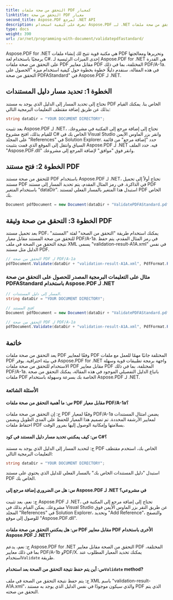 ```yaml
---
title: التحقق من صحة ملفات PDF كمعيار
linktitle: التحقق من صحة PDF معيار
second_title: Aspose.PDF لمرجع .NET API
description: تعرف على كيفية استخدام Aspose.PDF لـ .NET للتحقق من صحة ملفات PDF لـ PDFAStandard باستخدام هذا الدليل التفصيلي خطوة بخطوة.
type: docs
weight: 390
url: /ar/net/programming-with-document/validatepdfastandard/
---
```

Aspose.PDF for .NET هي مكتبة قوية تتيح لك إنشاء ملفات PDF وتحريرها ومعالجتها برمجيًا باستخدام لغة C#. إحدى الميزات الرئيسية لـ Aspose.PDF for .NET هي القدرة على التحقق من صحة ملفات PDF مقابل معايير PDF المختلفة، بما في ذلك PDF/A-1a. في هذه المقالة، سنقدم دليلًا خطوة بخطوة حول كيفية استخدام ميزة "الحصول على التحقق من صحة PDFAStandard" في Aspose.PDF لـ .NET. 

## الخطوة 1: تحديد مسار دليل المستندات

نحتاج إلى تحديد المسار إلى الدليل الذي يوجد به مستند PDF الخاص بنا. يمكنك القيام بذلك عن طريق إضافة مقتطف التعليمات البرمجية التالي:

```csharp
string dataDir = "YOUR DOCUMENT DIRECTORY";
```
بعد تثبيت Aspose.PDF لـ .NET، تحتاج إلى إضافة مرجع إلى المكتبة في مشروعك. للقيام بذلك، افتح مشروع C# الخاص بك في Visual Studio وانقر بزر الماوس الأيمن على المجلد "References" في Solution Explorer. حدد "إضافة مرجع" من قائمة السياق وانتقل إلى الموقع الذي قمت بتثبيت Aspose.PDF لـ .NET فيه. حدد الملف "Aspose.PDF.dll" وانقر فوق "موافق" لإضافة المرجع إلى مشروعك.

## الخطوة 2: فتح مستند PDF

للتحقق من صحة مستند PDF باستخدام Aspose.PDF لـ .NET، تحتاج أولاً إلى تحميل مستند PDF في الذاكرة. في رمز المثال المقدم، يتم تحديد المسار إلى مستند PDF باستخدام المتغير "dataDir". استبدل هذا المتغير بالمسار الفعلي لمستند PDF الخاص بك.

```csharp
Document pdfDocument = new Document(dataDir + "ValidatePDFAStandard.pdf");
```

## الخطوة 3: التحقق من صحة وثيقة PDF

بعد تحميل مستند PDF، يمكنك استخدام طريقة "التحقق من الصحة" لفئة "المستند" للتحقق من صحة المستند مقابل معيار PDF/A-1a. في رمز المثال المقدم، يتم حفظ نتيجة التحقق من الصحة في ملف XML يسمى "validation-result-A1A.xml" في نفس الدليل مثل مستند PDF.

```csharp
// التحقق من صحة PDF لـ PDF/A-1a
pdfDocument.Validate(dataDir + "validation-result-A1A.xml", PdfFormat.PDF_A_1A);
```

### مثال على التعليمات البرمجية المصدر للحصول على التحقق من صحة PDFAStandard باستخدام Aspose.PDF لـ .NET

```csharp
// المسار إلى دليل المستندات.
string dataDir = "YOUR DOCUMENT DIRECTORY";

// افتح المستند
Document pdfDocument = new Document(dataDir + "ValidatePDFAStandard.pdf");

// التحقق من صحة PDF لـ PDF/A-1a
pdfDocument.Validate(dataDir + "validation-result-A1A.xml", PdfFormat.PDF_A_1A);
```

## خاتمة

يعد التحقق من صحة ملفات PDF وفقًا لمعايير PDF المختلفة جانبًا مهمًا للعمل مع ملفات PDF في بيئة احترافية. يوفر Aspose.PDF for .NET واجهة برمجة تطبيقات قوية وسهلة الاستخدام للتحقق من صحة ملفات PDF مقابل معايير PDF المختلفة، بما في ذلك PDF/A-1a. باتباع الدليل التفصيلي الموجود في هذه المقالة، يمكنك التحقق من صحة ملفات PDF الخاصة بك بسرعة وسهولة باستخدام Aspose.PDF لـ .NET.

### الأسئلة الشائعة

#### س: ما أهمية التحقق من صحة ملفات PDF مقابل معيار PDF/A-1a؟

ج: إن التحقق من صحة ملفات PDF وفقًا لمعيار PDF/A-1a يضمن امتثال المستندات لمعايير الأرشفة المحددة. تم تصميم هذا المعيار للحفظ على المدى الطويل ويضمن احتفاظ ملفات PDF بسلامتها وإمكانية الوصول إليها بمرور الوقت.

#### س: كيف يمكنني تحديد مسار دليل المستند في كود C#؟

ج: لتحديد المسار إلى الدليل الذي يوجد به مستند PDF الخاص بك، استخدم مقتطف التعليمات البرمجية التالي:

```csharp
string dataDir = "YOUR DOCUMENT DIRECTORY";
```

استبدل "دليل المستندات الخاص بك" بالمسار الفعلي للدليل الذي يحتوي على مستند PDF الخاص بك.

#### س: هل من الضروري إضافة مرجع إلى Aspose.PDF لـ .NET في مشروعي؟

ج: نعم، بعد تثبيت Aspose.PDF لـ .NET، تحتاج إلى إضافة مرجع إلى المكتبة في مشروعك. يمكن القيام بذلك في Visual Studio عن طريق النقر بزر الماوس الأيمن فوق المجلد "References" في Solution Explorer، وتحديد "Add Reference"، والتصفح للوصول إلى موقع "Aspose.PDF.dll".

#### س: هل يمكنني التحقق من صحة ملفات PDF مقابل معايير PDF الأخرى باستخدام Aspose.PDF لـ .NET؟

 ج: نعم، يدعم Aspose.PDF for .NET التحقق من الصحة مقابل معايير PDF المختلفة، بما في ذلك معايير PDF/A-1b وPDF/X. يمكنك تحديد المعيار المطلوب عند استخدام`Validate` طريقة.

####  س: أين يتم حفظ نتيجة التحقق من الصحة بعد استخدام`Validate` method?

ج: يتم حفظ نتيجة التحقق من الصحة في ملف XML باسم "validation-result-A1A.xml"، والذي سيكون موجودًا في نفس الدليل الذي يوجد به مستند PDF الذي يتم التحقق من صحته.